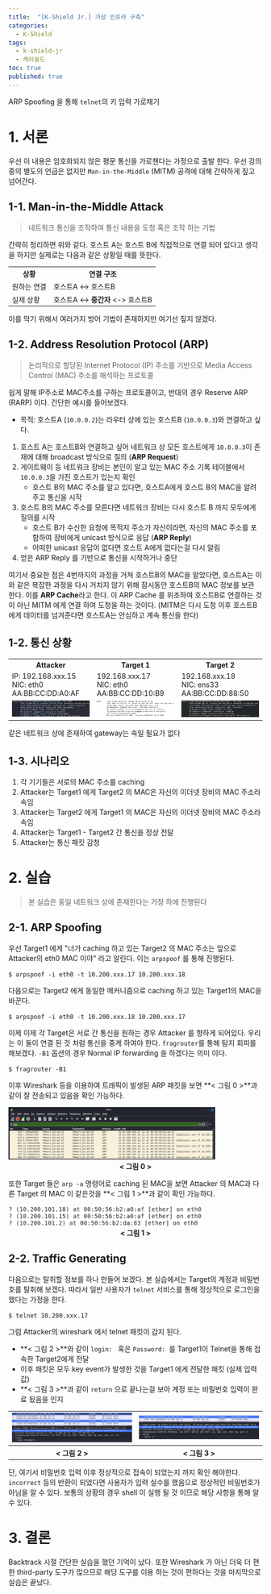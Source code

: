 ```yaml
---
title:  "[K-Shield Jr.] 가상 인프라 구축"
categories:
  - K-Shield
tags:
  - k-shield-jr
  - 케이쉴드
toc: true
published: true
---
```


ARP Spoofing 을 통해 `telnet`의 키 입력 가로채기

# 1. 서론

 우선 이 내용은 암호화되지 않은 평문 통신을 가로챈다는 가정으로 출발 한다. 우선 강의 중의 별도의 언급은 없지만 `Man-in-the-Middle` (MITM) 공격에 대해 간략하게 짚고 넘어간다.

## 1-1. Man-in-the-Middle Attack

> 네트워크 통신을 조작하여 통신 내용을 도청 혹은 조작 하는 기법

 간략히 정리하면 위와 같다. 호스트 A는 호스트 B에 직접적으로 연결 되어 있다고 생각을 하지만 실제로는 다음과 같은 상황일 때를 뜻한다.

<table>
  <tr>
    <th>상황</th>
    <th>연결 구조</th>
  </tr>
  <tr>
    <td>원하는 연결</td>
    <td>호스트A &lt-&gt 호스트B</td>
  </tr>
  <tr>
    <td>실제 상황</td>
    <td>호스트A &lt-&gt <b>중간자</b> &lt-&gt 호스트B</td>
  </tr>
</table>

이를 막기 위해서 여러가지 방어 기법이 존재하지만 여기선 짚지 않겠다.

## 1-2. Address Resolution Protocol (ARP)

> 논리적으로 할당된 Internet Protocol (IP) 주소를 기반으로 Media Access Control (MAC) 주소를 해석하는 프로토콜

쉽게 말해 IP주소로 MAC주소를 구하는 프로토콜이고, 반대의 경우 Reserve ARP (RARP) 이다. 간단한 예시를 들어보겠다. 

- 목적: 호스트A (`10.0.0.2`)는 라우터 상에 있는 호스트B (`10.0.0.3`)와 연결하고 싶다.

1. 호스트 A는 호스트B와 연결하고 싶어 네트워크 상 모든 호스트에게 `10.0.0.3`이 존재에 대해 broadcast 방식으로 질의 (**ARP Request**)
2. 게이트웨이 등 네트워크 장비는 본인이 알고 있는 MAC 주소 기록 테이블에서 `10.0.0.3`을 가진 호스트가 있는지 확인
   - 호스트 B의 MAC 주소를 알고 있다면, 호스트A에게 호스트 B의 MAC을 알려주고 통신을 시작
3. 호스트 B의 MAC 주소를 모른다면 네트워크 장비는 다시 호스트 B 까지 모두에게 질의를 시작
   - 호스트 B가 수신한 요청에 목적지 주소가 자신이라면, 자신의 MAC 주소를 포함하여 장비에게 unicast 방식으로 응답 (**ARP Reply**)
   - 어떠한 unicast 응답이 없다면 호스트 A에게 없다는걸 다시 알림
4. 얻은 ARP Reply 를 기반으로 통신을 시작하거나 중단

 여기서 중요한 점은 4번까지의 과정을 거쳐 호스트B의 MAC을 알았다면, 호스트A는 이와 같은 복잡한 과정을 다시 거치지 않기 위해 잠시동안 호스트B의 MAC 정보를 보관 한다. 이를 **ARP Cache**라고 한다. 이 ARP Cache 를 위조하여 호스트B로 연결하는 것이 아닌 MITM 에게 연결 하여 도청을 하는 것이다. (MITM은 다시 도청 이후 호스트B에게 데이터를 넘겨준다면 호스트A는 안심하고 계속 통신을 한다)

## 1-2. 통신 상황

<table>
	<tbody>
		<tr>
			<th>Attacker</th>
			<th>Target 1</th>
			<th>Target 2</th>
		</tr>
		<tr>
			<td>IP: 192.168.xxx.15<br>NIC: eth0<br>AA:BB:CC:DD:A0:AF</td>
			<td>192.168.xxx.17<br>NIC: eth0<br>AA:BB:CC:DD:10:B9</td>
			<td>192.168.xxx.18<br>NIC: ens33<br>AA:BB:CC:DD:88:50</td>
		</tr>
    <tr>
      <td><img src="/assets/2023-03-27-Telnet-arp-spoofing/0.png"/></td>
      <td><img src="/assets/2023-03-27-Telnet-arp-spoofing/1.png"/></td>
      <td><img src="/assets/2023-03-27-Telnet-arp-spoofing/2.png"/></td>
    </tr>
	</tbody>
</table>


 같은 네트워크 상에 존재하여 gateway는 속일 필요가 없다

## 1-3. 시나리오

1. 각 기기들은 서로의 MAC 주소를 caching
2. Attacker는 Target1 에게 Target2 의 MAC은 자신의 이더넷 장비의 MAC 주소라 속임
3. Attacker는 Target2 에게 Target1 의 MAC은 자신의 이더넷 장비의 MAC 주소라 속임
4. Attacker는 Target1 - Target2 간 통신을 정상 전달
5. Attacker는 통신 패킷 감청

# 2. 실습

> 본 실습은 동일 네트워크 상에 존재한다는 가정 하에 진행된다

## 2-1. ARP Spoofing

 우선 Target1 에게 "너가 caching 하고 있는 Target2 의 MAC 주소는 앞으로 Attacker의 eth0 MAC 이야" 라고 알린다. 이는 `arpspoof` 를 통해 진행된다.

```shell
$ arpspoof -i eth0 -t 10.200.xxx.17 10.200.xxx.18
```

 다음으로는 Target2 에게 동일한 메커니즘으로 caching 하고 있는 Target1의 MAC을 바꾼다.

```shell
$ arpspoof -i eth0 -t 10.200.xxx.18 10.200.xxx.17
```

 이제 이제 각 Target은 서로 간 통신을 원하는 경우 Attacker 를 향하게 되어있다. 우리는 이 둘이 연결 된 것 처럼 통신을 중계 하여야 한다. `fragrouter`를 통해 탐지 회피를 해보겠다. `-B1` 옵션의 경우 Normal IP forwarding 을 하겠다는 의미 이다.

```shell
$ fragrouter -B1
```

 이후 Wireshark 등을 이용하여 트래픽이 발생된 ARP 패킷을 보면 **< 그림 0 >**과 같이 잘 전송되고 있음을 확인 가능하다.

<img src="/assets/2023-03-27-Telnet-arp-spoofing/3.png" style="zoom:40%;" />

<center><b>&lt 그림 0 &gt</b></center>

 또한 Target 들은 `arp -a` 명령어로 caching 된 MAC을 보면 Attacker 의 MAC과 다른 Target 의 MAC 이 같은것을 **< 그림 1 >**과 같이 확인 가능하다.

<img src="/assets/2023-03-27-Telnet-arp-spoofing/4.png" style="zoom:40%;" />

<center><b>&lt 그림 1 &gt</b></center>

## 2-2. Traffic Generating

 다음으로는 탈취할 정보를 하나 만들어 보겠다. 본 실습에서는 Target의 계정과 비밀번호를 탈취해 보겠다. 따라서 일반 사용자가 `telnet` 서비스를 통해 정상적으로 로그인을 했다는 가정을 한다.

```shell
$ telnet 10.200.xxx.17
```

 그럼 Attacker의 wireshark 에서 telnet 패킷이 감지 된다.

- **< 그림 2 >**와 같이 `login: ` 혹은  `Password: `를 Target1이 Telnet을 통해 접속한 Target2에게 전달
- 이후 패킷은 모두 key event가 발생한 것을 Target1 에게 전달한 패킷 (실제 입력 값)
- **< 그림 3 >**과 같이 `return` 으로 끝나는걸 보아 계정 또는 비밀번호 입력이 완료 됬음을 인지

<table>
  <tr>
    <td><img src="/assets/2023-03-27-Telnet-arp-spoofing/5.png" style="zoom:45%;"></td>
    <td><img src="/assets/2023-03-27-Telnet-arp-spoofing/6.png" style="zoom:45%;"></td>
  </tr>
  <tr>
    <th><center>&lt 그림 2 &gt</center></th>
    <th><center>&lt 그림 3 &gt</center></th>
  </tr>
</table>

 단, 여기서 비밀번호 입력 이후 정상적으로 접속이 되었는지 까지 확인 해야한다. `incorrect` 등의 반환이 되었다면 사용자가 입력 실수를 했음으로 정상적인 비밀번호가 아님을 알 수 있다. 보통의 상황의 경우 shell 이 실행 될 것 이므로 해당 사항을 통해 알 수 있다.

# 3. 결론

 Backtrack 시절 간단한 실습을 했던 기억이 났다. 또한 Wireshark 가 아닌 더욱 더 편한 third-party 도구가 많으므로 해당 도구를 이용 하는 것이 편하다는 것을 마지막으로 실습은 끝났다.
